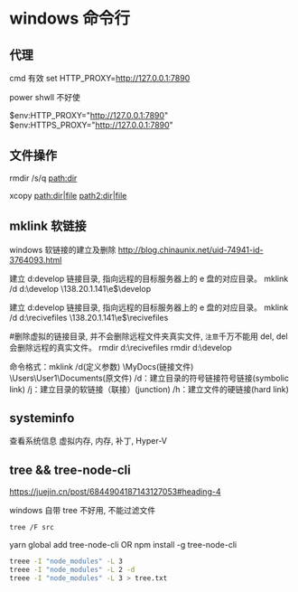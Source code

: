 # windows 命令行

## 代理

cmd 有效
set HTTP_PROXY=http://127.0.0.1:7890

power shwll 不好使

$env:HTTP_PROXY="http://127.0.0.1:7890"
$env:HTTPS_PROXY="http://127.0.0.1:7890"

## 文件操作

rmdir /s/q <path:dir>

xcopy <path:dir|file> <path2:dir|file>

## mklink 软链接

windows 软链接的建立及删除
http://blog.chinaunix.net/uid-74941-id-3764093.html

建立 d:develop 链接目录, 指向远程的目标服务器上的 e 盘的对应目录。
mklink /d d:\develop \\138.20.1.141\e$\develop

建立 d:develop 链接目录, 指向远程的目标服务器上的 e 盘的对应目录。
mklink /d d:\recivefiles \\138.20.1.141\e$\recivefiles

#删除虚拟的链接目录, 并不会删除远程文件夹真实文件, `注意`千万不能用 del, del 会删除远程的真实文件。
rmdir d:\recivefiles
rmdir d:\develop

命令格式：mklink /d(定义参数) \MyDocs(链接文件) \Users\User1\Documents(原文件)
/d：建立目录的符号链接符号链接(symbolic link)
/j：建立目录的软链接（联接）(junction)
/h：建立文件的硬链接(hard link)

## systeminfo

查看系统信息
虚拟内存, 内存, 补丁, Hyper-V

## tree && tree-node-cli

https://juejin.cn/post/6844904187143127053#heading-4

windows 自带 tree 不好用, 不能过滤文件

```bash
tree /F src
```

yarn global add tree-node-cli OR npm install -g tree-node-cli

```bash
treee -I "node_modules" -L 3
treee -I "node_modules" -L 2 -d
treee -I "node_modules" -L 3 > tree.txt
```
